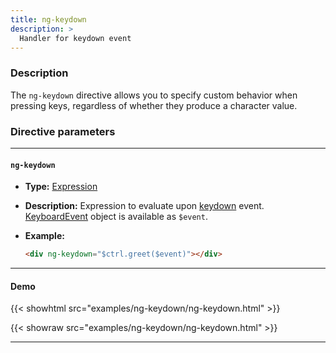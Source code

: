 ```yaml
---
title: ng-keydown
description: >
  Handler for keydown event
---
```


### Description

The `ng-keydown` directive allows you to specify custom behavior when pressing
keys, regardless of whether they produce a character value.

### Directive parameters

---

#### `ng-keydown`

- **Type:** [Expression](../../../typedoc/types/Expression.html)
- **Description:** Expression to evaluate upon
  [keydown](https://developer.mozilla.org/en-US/docs/Web/API/Element/keydown_event)
  event.
  [KeyboardEvent](https://developer.mozilla.org/en-US/docs/Web/API/KeyboardEvent)
  object is available as `$event`.
- **Example:**

  ```html
  <div ng-keydown="$ctrl.greet($event)"></div>
  ```

---

#### Demo

{{< showhtml src="examples/ng-keydown/ng-keydown.html" >}}

{{< showraw src="examples/ng-keydown/ng-keydown.html" >}}

---
